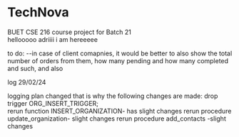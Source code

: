 # TechNova
BUET CSE 216 course project for Batch 21  
hellooooo adriiii i am hereeeee

to do:
--in case of client comapnies, it would be better to also show the total number of orders from them, how many pending and how many completed and such, and also 


log 29/02/24

logging plan changed that is why the following changes are made:
drop trigger ORG_INSERT_TRIGGER;      
rerun function INSERT_ORGANIZATION- has slight changes
rerun procedure update_organization- slight changes
rerun procedure add_contacts -slight changes
